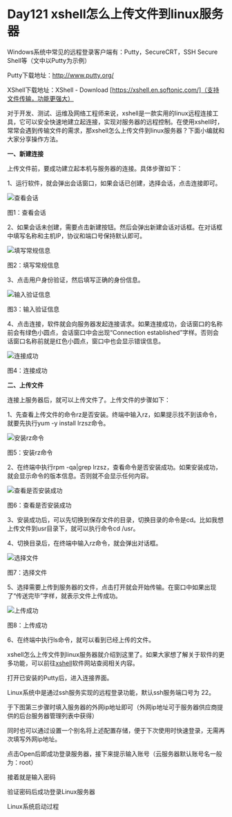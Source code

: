 # Day121 xshell怎么上传文件到linux服务器



Windows系统中常见的远程登录客户端有：Putty，SecureCRT，SSH Secure Shell等（文中以Putty为示例）

 Putty下载地址：http://www.putty.org/

 XShell下载地址：XShell - Download [https://xshell.en.softonic.com/]（支持文件传输，功能更强大）



 

对于开发、测试、运维及网络工程师来说，xshell是一款实用的linux远程连接工具，它可以安全快速地建立起连接，实现对服务器的远程控制。在使用xshell时，常常会遇到传输文件的需求，那xshell怎么上传文件到linux服务器？下面小编就和大家分享操作方法。

**一、新建连接**

上传文件前，要成功建立起本机与服务器的连接。具体步骤如下：

1、运行软件，就会弹出会话窗口，如果会话已创建，选择会话，点击连接即可。

![查看会话](image/549e6a4f1701db6f837affe2803a808d61c55df248011.png)

图1：查看会话



2、如果会话未创建，需要点击新建按钮。然后会弹出新建会话对话框。在对话框中填写名称和主机IP，协议和端口号保持默认即可。

![填写常规信息](image/1035e3f3871fd5c60f9e81a58d7e32a961c55dfe6dc91.png)

图2：填写常规信息



3、点击用户身份验证，然后填写正确的身份信息。

![输入验证信息](image/fa1ef6dd141efa5c3d578d52a99ab75d61c55e0b0cfc8.png)

图3：输入验证信息



4、点击连接，软件就会向服务器发起连接请求。如果连接成功，会话窗口的名称前会有绿色小圆点，会话窗口中会出现“Connection established”字样。否则会话窗口名称前就是红色小圆点，窗口中也会显示错误信息。

![连接成功](image/971a45dfea455e5ef2346a716d7852fe61c55e17a132d.png)

图4：连接成功



**二、上传文件**

连接上服务器后，就可以上传文件了。上传文件的步骤如下：

1、先查看上传文件的命令rz是否安装。终端中输入rz，如果提示找不到该命令，就要先执行yum -y install lrzsz命令。

![安装rz命令](image/2f81120ad0cc3005cc4c3c9ec366cd3261c55e22d1fc2.png)

图5：安装rz命令



2、在终端中执行rpm -qa|grep lrzsz，查看命令是否安装成功。如果安装成功，就会显示命令的版本信息。否则就不会显示任何内容。

![查看是否安装成功](image/51f8948e8d5342d5472b80439bf7fa9b61c55e30991a1.png)

图6：查看是否安装成功



3、安装成功后，可以先切换到保存文件的目录，切换目录的命令是cd。比如我想上传文件到usr目录下，就可以执行命令cd /usr。

4、切换目录后，在终端中输入rz命令，就会弹出对话框。

![选择文件](image/eaf154a1798de7d460a1f8729d4f060661c55e3e39725.png)

图7：选择文件



5、选择需要上传到服务器的文件，点击打开就会开始传输。在窗口中如果出现了“传送完毕”字样，就表示文件上传成功。

![上传成功](image/a8c337706f8be7420857329dcf15fa7461c55e4c5f3ba.png)

图8：上传成功



6、在终端中执行ls命令，就可以看到已经上传的文件。

xshell怎么上传文件到linux服务器就介绍到这里了。如果大家想了解关于软件的更多功能，可以前往[xshell](https://www.xshellcn.com/xiazai.html)软件网站查阅相关内容。





打开已安装的Putty后，进入连接界面。

Linux系统中是通过ssh服务实现的远程登录功能，默认ssh服务端口号为 22。

于下图第三步骤时填入服务器的外网ip地址即可（外网ip地址可于服务器供应商提供的后台服务器管理列表中获得）



同时也可以通过设置一个别名将上述配置存储，便于下次使用时快速登录，无需再次填写外网ip地址。



点击Open后即成功登录服务器，接下来提示输入账号（云服务器默认账号名一般为：root）



接着就是输入密码



验证密码后成功登录Linux服务器



Linux系统启动过程






